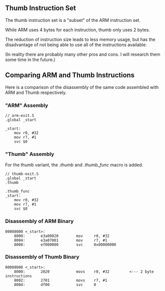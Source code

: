 ## Thumb Instruction Set

The thumb instruction set is a "subset" of the ARM instruction set.

While ARM uses 4 bytes for each instruction, thumb only uses 2 bytes.

The reduction of instruction size leads to less memory usage, but has the disadvantage of not being able to use all of the instructions available.

(In reality there are probably many other pros and cons. I will research them some time in the future.)

## Comparing ARM and Thumb Instructions

Here is a comparison of the disassembly of the same code assembled with ARM and Thumb respectively.

### "ARM" Assembly 

```assembly
// arm-exit.S
.global _start

_start:
    mov r0, #32
    mov r7, #1
    svc $0
```

### "Thumb" Assembly

For the thumb variant, the *.thumb* and *.thumb_func* macro is added.

```assembly
// thumb-exit.S
.global _start
.thumb

.thumb_func
_start:
    mov r0, #32
    mov r7, #1
    svc $0
```


### Disassembly of ARM Binary

```shell
00008000 <_start>:
    8000:       e3a00020        mov     r0, #32
    8004:       e3a07001        mov     r7, #1
    8008:       ef000000        svc     0x00000000
```

### Disassembly of Thumb Binary
```shell
00008000 <_start>:
    8000:       2020            movs    r0, #32         <--- 2 byte instructions
    8002:       2701            movs    r7, #1
    8004:       df00            svc     0
```
